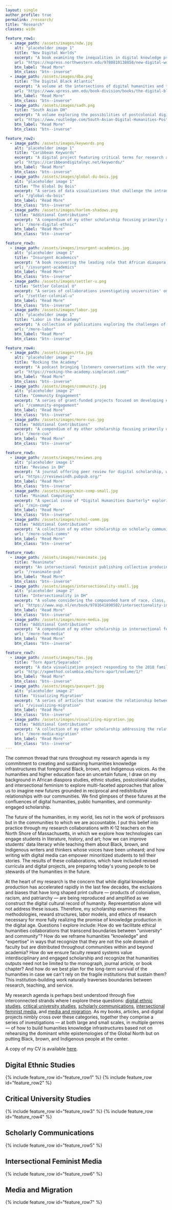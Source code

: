 ```yaml
---
layout: single
author_profile: true
permalink: /research/
title: "Research"
classes: wide

feature_row1:
  - image_path: /assets/images/ndw.jpg
    alt: "placeholder image 1"
    title: "New Digital Worlds"
    excerpt: "A book examining the inequalities in digital knowledge production and how to address them through digital humanities methods (Northwestern University Press, 2018)"
    url: "https://nupress.northwestern.edu/9780810138858/new-digital-worlds/"
    btn_label: "Read More"
    btn_class: "btn--inverse"
  - image_path: /assets/images/dba.png
    title: "The Digital Black Atlantic"
    excerpt: "A volume at the intersections of digital humanities and the African diaspora, in the Debates in the Digital Humanities series (University of Minnesota Press, 2021)"
    url: "https://www.upress.umn.edu/book-division/books/the-digital-black-atlantic"
    btn_label: "Read More"
    btn_class: "btn--inverse"  
  - image_path: /assets/images/sadh.png
    title: "South Asian DH"
    excerpt: "A volume exploring the possibilities of postcolonial digital humanities for creating social justice scholarship in South Asian studies (Routledge, 2020)"
    url: "https://www.routledge.com/South-Asian-Digital-Humanities-Postcolonial-Mediations-across-Technologys/Risam-Gairola/p/book/9780367504052"
    btn_label: "Read More"
    btn_class: "btn--inverse"

feature_row2:
  - image_path: /assets/images/keywords.png
    alt: "placeholder image 1"
    title: "Caribbean Keywords"
    excerpt: "A digital project featuring critical terms for research and pedagogy in Caribbean studies, comprised of short essays accompanied by curated lists of digital objects"
    url: "https://caribbeandigitalnyc.net/keywords/"
    btn_label: "Read More"
    btn_class: "btn--inverse"
  - image_path: /assets/images/global-du-bois.jpg
    alt: "placeholder image 1"
    title: "The Global Du Bois"
    excerpt: "A series of data visualizations that challenge the intransigent biographical narrative that W.E.B. Du Bois's investment in decolonization was a later development in his intellectual trajectory"
    url: "/global-du-bois"
    btn_label: "Read More"
    btn_class: "btn--inverse"
  - image_path: /assets/images/harlem-shadows.png
    title: "Additional Contributions"
    excerpt: "A compendium of my other scholarship focusing primarily on the practices and stakes of digital ethnic studies across multiple genres of scholarly communications"
    url: "/more-digital-ethnic"
    btn_label: "Read More"
    btn_class: "btn--inverse"

feature_row3:
  - image_path: /assets/images/insurgent-academics.jpg
    alt: "placeholder image 1"
    title: "Insurgent Academics"
    excerpt: "A book recovering the leading role that African diaspora, Latinx, Indigenous, Asian American, and postcolonial scholars played in the rise of public humanities"
    url: "/insurgent-academics"
    btn_label: "Read More"
    btn_class: "btn--inverse"
  - image_path: /assets/images/settler-u.png
    title: "Settler Colonial U"
    excerpt: "A series of collaborations investigating universities' ongoing complicity in Indigenous dispossession and genocide and conversations for reparative work"
    url: "/settler-colonial-u"
    btn_label: "Read More"
    btn_class: "btn--inverse"
  - image_path: /assets/images/labor.jpg
    alt: "placeholder image 1"
    title: "Labor in the Academy"
    excerpt: "A collection of publications exploring the challenges of labor in higher education and articulating new visions for collaboration that decenter faculty \"expertise\""
    url: "/more-labor"
    btn_label: "Read More"
    btn_class: "btn--inverse"

feature_row4:
  - image_path: /assets/images/rta.jpg
    alt: "placeholder image 2"
    title: "Rocking the Academy"
    excerpt: "A podcast bringing listeners conversations with the very best truth tellers who are formulating a new vision for the future of higher education in the 21st century"
    url: "https://rocking-the-academy.simplecast.com/"
    btn_label: "Read More"
    btn_class: "btn--inverse"  
  - image_path: /assets/images/community.jpg
    alt: "placeholder image 2"
    title: "Community Engagement"
    excerpt: "A series of grant-funded projects focused on developing ethical practices for community-based collaborations and reimagining faculty reward structures"
    url: "/community-engagement"
    btn_label: "Read More"
    btn_class: "btn--inverse"
  - image_path: /assets/images/more-cus.jpg
    title: "Additional Contributions"
    excerpt: "A compendium of my other scholarship focusing primarily on critical university studies and changing practices in higher education that affect minoritized people"
    url: "/more-cus"
    btn_label: "Read More"
    btn_class: "btn--inverse"  

feature_row5:
  - image_path: /assets/images/reviews.png
    alt: "placeholder image 1"
    title: "Reviews in DH"
    excerpt: "A journal offering peer review for digital scholarship, with emphasis on critical ethnic, African diaspora, Indigenous, Latinx, Asian, and postcolonial studies"
    url: "https://reviewsindh.pubpub.org/"
    btn_label: "Read More"
    btn_class: "btn--inverse"
  - image_path: /assets/images/min-comp-small.jpg
    title: "Minimal Computing"
    excerpt: "A special issue of *Digital Humanities Quarterly* exploring the promises and limits of minimal computing, which focuses on doing what we can with what we have "
    url: "/min-comp"
    btn_label: "Read More"
    btn_class: "btn--inverse"
  - image_path: /assets/images/schol-comm.jpg
    title: "Additional Contributions"
    excerpt: "A collection of my other scholarship on scholarly communications, with an emphasis on social justice practices, citational politics, and peer review"
    url: "/more-schol-comms"
    btn_label: "Read More"
    btn_class: "btn--inverse"  

feature_row6:
  - image_path: /assets/images/reanimate.jpg
    title: "Reanimate"
    excerpt: "An intersectional feminist publishing collective producing digital editions of little-known writing by women in media industries, including Fredi Washington and Josefina Niggli "
    url: "/reanimate-pub"
    btn_label: "Read More"
    btn_class: "btn--inverse"
  - image_path: /assets/images/intersectionality-small.jpg
    alt: "placeholder image 2"
    title: "Intersectionality in DH"
    excerpt: "A volume considering the compounded harm of race, class, gender, sexuality, and nation on digital data, archives, and methodologies published by Arc Humanities Press in 2019"
    url: "https://www.aup.nl/en/book/9781641890502/intersectionality-in-digital-humanities"
    btn_label: "Read More"
    btn_class: "btn--inverse"
  - image_path: /assets/images/more-media.jpg
    title: "Additional Contributions"
    excerpt: "A compendium of my other scholarship in intersectional feminist media, including digital humanities, social media, gender and digital labor, and gender and globalization"
    url: "/more-fem-media"
    btn_label: "Read More"
    btn_class: "btn--inverse"  

feature_row7:
  - image_path: /assets/images/tas.jpg
    title: "Torn Apart/Separados"
    excerpt: "A data visualization project responding to the 2018 family separation policy instituted by the U.S. government and turning the gaze of migration data visualization on the carceral state"
    url: "http://xpmethod.columbia.edu/torn-apart/volume/1/"
    btn_label: "Read More"
    btn_class: "btn--inverse"
  - image_path: /assets/images/passport.jpg
    alt: "placeholder image 2"
    title: "Visualizing Migration"
    excerpt: "A series of articles that examine the relationship between data visualization and migration and consider the ethics of data visualization when working with vulnerable populations"
    url: "/visualizing-migration"
    btn_label: "Read More"
    btn_class: "btn--inverse"
  - image_path: /assets/images/visualizing-migration.jpg
    title: "Additional Contributions"
    excerpt: "A collection of my other scholarship addressing the relationship between media and migration, including the situated nature of migration data and selfie-taking practices of refugees"
    url: "/more-media-migration"
    btn_label: "Read More"
    btn_class: "btn--inverse"  
---
```


The common thread that runs throughout my research agenda is my commitment to creating and sustaining humanities knowledge infrastructures that foreground Black, brown, and Indigenous voices. As the humanities and higher education face an uncertain future, I draw on my background in African diaspora studies, ethnic studies, postcolonial studies, and intersectional feminism to explore multi-faceted approaches that allow us to imagine new futures grounded in reciprocal and redistributive relationships with our communities. We find glimpses of these futures at the confluences of digital humanities, public humanities, and community-engaged scholarship.

The future of the humanities, in my world, lies not in the work of professors but in the communities to which we are accountable. I put this belief into practice through my research collaborations with K-12 teachers on the North Shore of Massachusetts, in which we explore how technologies can engage students in literature, history, and art; how we can improve students' data literacy while teaching them about Black, brown, and Indigenous writers and thinkers whose voices have been unheard; and how writing with digital media can empower minoritized students to tell their stories. The results of these collaborations, which have included revised curricula and digital projects, are preparing today's young people to be stewards of the humanities in the future.

At the heart of my research is the concern that while digital knowledge production has accelerated rapidly in the last few decades, the exclusions and biases that have long shaped print culture — products of colonialism, racism, and patriarchy — are being reproduced and amplified as we construct the digital cultural record of humanity. Representation alone will not address these issues. Therefore, my scholarship examines the methodologies, reward structures, labor models, and ethics of research necessary for more fully realizing the promise of knowledge production in the digital age. Questions I explore include: How do we facilitate ethical humanities collaborations that transcend boundaries between "university" and community"? How do we reframe humanities "knowledge" and "expertise" in ways that recognize that they are not the sole domain of faculty but are distributed throughout communities within and beyond academia? How do we ensure faculty reward systems value interdisciplinary and engaged scholarship and recognize that humanities outputs need not be limited to the monograph, journal article, or book chapter? And how do we best plan for the long-term survival of the humanities in case we can't rely on the fragile institutions that sustain them? This institution-building work naturally traverses boundaries between research, teaching, and service.

My research agenda is perhaps best understood through five interconnected strands where I explore these questions: [digital ethnic studies](../research#digital-ethnic-studies), [critical university studies](../research#critical-university-studies), [scholarly communications](../research#scholarly-communications), [intersectional feminist media](../research#intersectional-feminist-media), and [media and migration](../research#media-and-migration). As my books, articles, and digital projects nimbly cross over these categories, together they comprise a series of investigations — at both large and small scales, in multiple genres — of how to build humanities knowledge infrastructures based not on rehearsing the dominant white epistemologies of the Global North but on putting Black, brown, and Indigenous people at the center.

A copy of my CV is available [here](../RisamCVMarch2021.pdf).

## Digital Ethnic Studies

{% include feature_row id="feature_row1" %}
{% include feature_row id="feature_row2" %}

## Critical University Studies

{% include feature_row id="feature_row3" %}
{% include feature_row id="feature_row4" %}

## Scholarly Communications

{% include feature_row id="feature_row5" %}

## Intersectional Feminist Media

{% include feature_row id="feature_row6" %}

## Media and Migration

{% include feature_row id="feature_row7" %}
